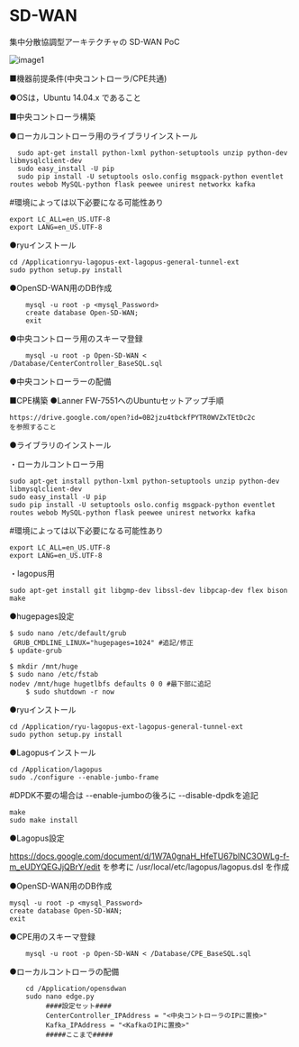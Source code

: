 # SD-WAN
集中分散協調型アーキテクチャの SD-WAN PoC

![image1](https://user-images.githubusercontent.com/13248874/68669223-5ef71480-058d-11ea-8694-18d37b7a9bbf.png)

■機器前提条件(中央コントローラ/CPE共通)

 ●OSは，Ubuntu 14.04.x であること


■中央コントローラ構築

 ●ローカルコントローラ用のライブラリインストール
	  
	  sudo apt-get install python-lxml python-setuptools unzip python-dev libmysqlclient-dev
	  sudo easy_install -U pip
	  sudo pip install -U setuptools oslo.config msgpack-python eventlet routes webob MySQL-python flask peewee unirest networkx kafka

#環境によっては以下必要になる可能性あり
	
	export LC_ALL=en_US.UTF-8
	export LANG=en_US.UTF-8
	
 ●ryuインストール

	cd /Applicationryu-lagopus-ext-lagopus-general-tunnel-ext
	sudo python setup.py install

●OpenSD-WAN用のDB作成

		mysql -u root -p <mysql_Password>
		create database Open-SD-WAN;
		exit

●中央コントローラ用のスキーマ登録

		mysql -u root -p Open-SD-WAN < /Database/CenterController_BaseSQL.sql

●中央コントローラーの配備













■CPE構築
●Lanner FW-7551へのUbuntuセットアップ手順

	https://drive.google.com/open?id=0B2jzu4tbckfPYTR0WVZxTEtDc2c
	を参照すること

●ライブラリのインストール

 ・ローカルコントローラ用

	sudo apt-get install python-lxml python-setuptools unzip python-dev libmysqlclient-dev
	sudo easy_install -U pip
	sudo pip install -U setuptools oslo.config msgpack-python eventlet routes webob MySQL-python flask peewee unirest networkx kafka

#環境によっては以下必要になる可能性あり

	export LC_ALL=en_US.UTF-8
	export LANG=en_US.UTF-8

・lagopus用

	sudo apt-get install git libgmp-dev libssl-dev libpcap-dev flex bison make

●hugepages設定

	$ sudo nano /etc/default/grub
	 GRUB_CMDLINE_LINUX="hugepages=1024" #追記/修正
	$ update-grub

	$ mkdir /mnt/huge
	$ sudo nano /etc/fstab
	nodev /mnt/huge hugetlbfs defaults 0 0 #最下部に追記
		$ sudo shutdown -r now

●ryuインストール
	
	cd /Application/ryu-lagopus-ext-lagopus-general-tunnel-ext
	sudo python setup.py install

●Lagopusインストール

	cd /Application/lagopus
	sudo ./configure --enable-jumbo-frame

#DPDK不要の場合は --enable-jumboの後ろに --disable-dpdkを追記

	make
	sudo make install

●Lagopus設定

https://docs.google.com/document/d/1W7A0gnaH_HfeTU67bINC3OWLg-f-m_eUDYQEGJjQBrY/edit
を参考に /usr/local/etc/lagopus/lagopus.dsl を作成

●OpenSD-WAN用のDB作成

	mysql -u root -p <mysql_Password>
	create database Open-SD-WAN;
	exit

●CPE用のスキーマ登録

		mysql -u root -p Open-SD-WAN < /Database/CPE_BaseSQL.sql

●ローカルコントローラの配備

		cd /Application/opensdwan
		sudo nano edge.py
			 ####設定セット####
			 CenterController_IPAddress = "<中央コントローラのIPに置換>"
			 Kafka_IPAddress = "<KafkaのIPに置換>"
			 #####ここまで#####

